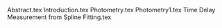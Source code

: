 Abstract.tex
Introduction.tex
Photometry.tex
Photometry1.tex
Time Delay Measurement from Spline Fitting.tex